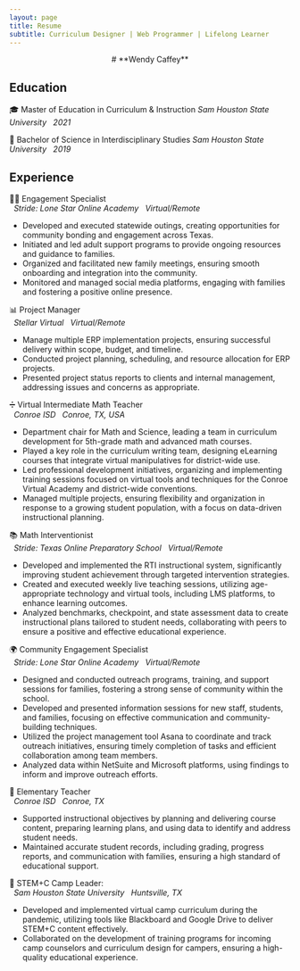 ```yaml
---
layout: page
title: Resume
subtitle: Curriculum Designer | Web Programmer | Lifelong Learner
---
```


<div style="text-align: center;">
# **Wendy Caffey**
</div>  

## **Education**
🎓 Master of Education in Curriculum & Instruction 
_Sam Houston State University_ &nbsp; _2021_<br>

📜 Bachelor of Science in Interdisciplinary Studies
_Sam Houston State University_ &nbsp; _2019_<br>

## **Experience**
🧑‍💻 Engagement Specialist 				                            
&nbsp; _Stride: Lone Star Online Academy_ &nbsp; _Virtual/Remote_			
* Developed and executed statewide outings, creating opportunities for community bonding and engagement across Texas.
* Initiated and led adult support programs to provide ongoing resources and guidance to families.
* Organized and facilitated new family meetings, ensuring smooth onboarding and integration into the community.
* Monitored and managed social media platforms, engaging with families and fostering a positive online presence.

📊 Project Manager					                            
&nbsp; _Stellar Virtual_ &nbsp; _Virtual/Remote_						                    
* Manage multiple ERP implementation projects, ensuring successful delivery within scope, budget, and timeline.
* Conducted project planning, scheduling, and resource allocation for ERP projects.
* Presented project status reports to clients and internal management, addressing issues and concerns as appropriate.

➗ Virtual Intermediate Math Teacher					         
&nbsp; _Conroe ISD_ &nbsp; _Conroe, TX, USA_						                   
* Department chair for Math and Science, leading a team in curriculum development for 5th-grade math and advanced math courses.
* Played a key role in the curriculum writing team, designing eLearning courses that integrate virtual manipulatives for district-wide use.
* Led professional development initiatives, organizing and implementing training sessions focused on virtual tools and techniques for the Conroe Virtual Academy and district-wide conventions.
* Managed multiple projects, ensuring flexibility and organization in response to a growing student population, with a focus on data-driven instructional planning.

📚 Math Interventionist						               
&nbsp; _Stride: Texas Online Preparatory School_ &nbsp; _Virtual/Remote_           
* Developed and implemented the RTI instructional system, significantly improving student achievement through targeted intervention strategies.
* Created and executed weekly live teaching sessions, utilizing age-appropriate technology and virtual tools, including LMS platforms, to enhance learning outcomes.
* Analyzed benchmarks, checkpoint, and state assessment data to create instructional plans tailored to student needs, collaborating with peers to ensure a positive and effective educational experience.

🌍 Community Engagement Specialist					   
&nbsp; _Stride: Lone Star Online Academy_ &nbsp;	_Virtual/Remote_         
* Designed and conducted outreach programs, training, and support sessions for families, fostering a strong sense of community within the school.
* Developed and presented information sessions for new staff, students, and families, focusing on effective communication and community-building techniques.
* Utilized the project management tool Asana to coordinate and track outreach initiatives, ensuring timely completion of tasks and efficient collaboration among team members.
* Analyzed data within NetSuite and Microsoft platforms, using findings to inform and improve outreach efforts.

🍎 Elementary Teacher							         
&nbsp; _Conroe ISD_ &nbsp; _Conroe, TX_								         
* Supported instructional objectives by planning and delivering course content, preparing learning plans, and using data to identify and address student needs.
* Maintained accurate student records, including grading, progress reports, and communication with families, ensuring a high standard of educational support.

🔬 STEM+C Camp Leader:  						  
&nbsp; _Sam Houston State University_ &nbsp; _Huntsville, TX_
* Developed and implemented virtual camp curriculum during the pandemic, utilizing tools like Blackboard and Google Drive to deliver STEM+C content effectively.
* Collaborated on the development of training programs for incoming camp counselors and curriculum design for campers, ensuring a high-quality educational experience.
